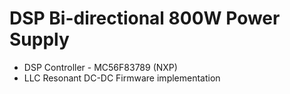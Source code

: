 # DSP Bi-directional 800W Power Supply

- DSP Controller - MC56F83789 (NXP)
- LLC Resonant DC-DC Firmware implementation